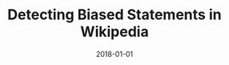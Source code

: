 ---
title: "Detecting Biased Statements in Wikipedia"
collection: publications
permalink: /publication/2018-DBLP_conf_www_HubeF18
date: 2018-01-01
venue: 'Companion of the The Web Conference 2018 on The Web Conference 2018, WWW 2018, Lyon , France, April 23-27, 2018'
---